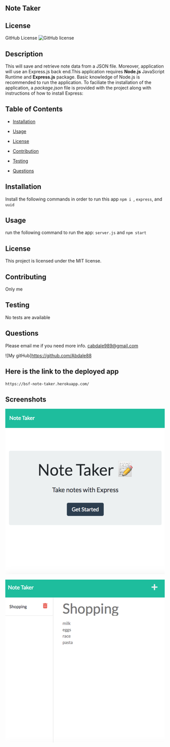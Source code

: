 
## Note Taker

## License
   GitHub License ![GitHub license](https://img.shields.io/badge/license-MIT-coral.svg)
   
## Description
 This  will save and retrieve note data from a JSON file. Moreover, application will use an Express.js back end.This application requires **Node.js** JavaScript Runtime and **Express.js** package. Basic knowledge of Node.js is recommended to run the application. To faciliate the installation of the application, a _package.json_ file is provided with the project along with instructions of how to install Express:  
   
   ## Table of Contents

   * [Installation](#installation)

   * [Usage](#usage)

   * [License](#license)

   * [Contribution](#contributing)

   * [Testing](#testing)

   * [Questions](#questions)

## Installation
  Install the following commands in order to run this app     `npm i `, `express`, and `uuid`

## Usage
 run the following command to run the app: `server.js` and `npm start`

## License
This project is licensed under the MIT license.
 
 

## Contributing
 Only me

## Testing
 No tests are available


## Questions
Please email me if you need more info.
cabdale989@gmail.com

![My gitHub]https://github.com/Abdale88


## Here is the link to the deployed app
    https://bsf-note-taker.herokuapp.com/
     
    
## Screenshots

![main](./images/main.png)

![notes](./images/notes.png)


